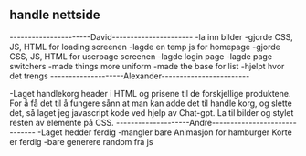## handle nettside

----------------------David----------------------
-la inn bilder
-gjorde CSS, JS, HTML for loading screenen
-lagde en temp js for homepage
-gjorde CSS, JS, HTML for userpage screenen
-lagde login page
-lagde page switchers
-made things more uniform
-made the base for list
-hjelpt hvor det trengs
--------------------Alexander------------------------

-Laget handlekorg header i HTML og prisene til de forskjellige produktene. For å få det til å fungere sånn at man kan adde det til handle korg, og slette det, så laget jeg javascript kode ved hjelp av Chat-gpt. La til bilder og stylet resten av elemente på CSS.
--------------------Andre------------------------------
-Laget hedder ferdig
-mangler bare Animasjon for hamburger Korte er ferdig
-bare generere random fra js
